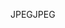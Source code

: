 <span data-ttu-id="e443e-101">JPEG</span><span class="sxs-lookup"><span data-stu-id="e443e-101">JPEG</span></span>